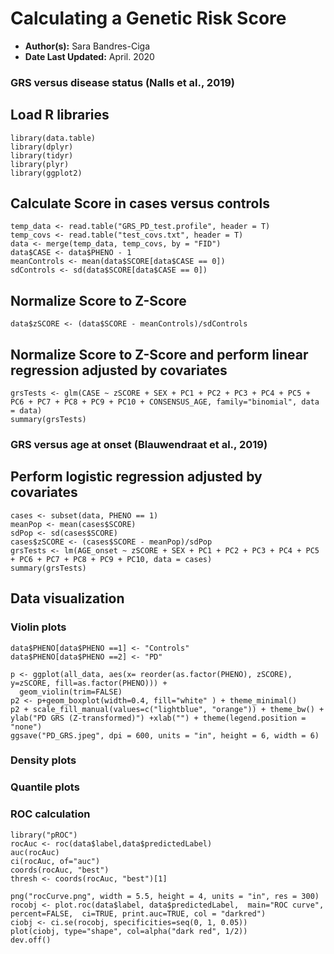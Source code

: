 # Calculating a Genetic Risk Score

- **Author(s):** Sara Bandres-Ciga
- **Date Last Updated:** April. 2020

### GRS versus disease status (Nalls et al., 2019)

## Load R libraries

```
library(data.table)
library(dplyr)
library(tidyr)
library(plyr)
library(ggplot2)
```

## Calculate Score in cases versus controls 

```
temp_data <- read.table("GRS_PD_test.profile", header = T) 
temp_covs <- read.table("test_covs.txt", header = T)
data <- merge(temp_data, temp_covs, by = "FID")
data$CASE <- data$PHENO - 1
meanControls <- mean(data$SCORE[data$CASE == 0])
sdControls <- sd(data$SCORE[data$CASE == 0])
```

## Normalize Score to Z-Score 

```
data$zSCORE <- (data$SCORE - meanControls)/sdControls
```

## Normalize Score to Z-Score and perform linear regression adjusted by covariates

```
grsTests <- glm(CASE ~ zSCORE + SEX + PC1 + PC2 + PC3 + PC4 + PC5 + PC6 + PC7 + PC8 + PC9 + PC10 + CONSENSUS_AGE, family="binomial", data = data)
summary(grsTests)
```

### GRS versus age at onset (Blauwendraat et al., 2019)

## Perform logistic regression adjusted by covariates

```
cases <- subset(data, PHENO == 1)
meanPop <- mean(cases$SCORE)
sdPop <- sd(cases$SCORE)
cases$zSCORE <- (cases$SCORE - meanPop)/sdPop
grsTests <- lm(AGE_onset ~ zSCORE + SEX + PC1 + PC2 + PC3 + PC4 + PC5 + PC6 + PC7 + PC8 + PC9 + PC10, data = cases)
summary(grsTests)
```

## Data visualization

### Violin plots

```
data$PHENO[data$PHENO ==1] <- "Controls"
data$PHENO[data$PHENO ==2] <- "PD"

p <- ggplot(all_data, aes(x= reorder(as.factor(PHENO), zSCORE), y=zSCORE, fill=as.factor(PHENO))) +
  geom_violin(trim=FALSE)
p2 <- p+geom_boxplot(width=0.4, fill="white" ) + theme_minimal()
p2 + scale_fill_manual(values=c("lightblue", "orange")) + theme_bw() + ylab("PD GRS (Z-transformed)") +xlab("") + theme(legend.position = "none")
ggsave("PD_GRS.jpeg", dpi = 600, units = "in", height = 6, width = 6)

```
### Density plots

### Quantile plots

### ROC calculation

```
library("pROC")
rocAuc <- roc(data$label,data$predictedLabel)
auc(rocAuc)
ci(rocAuc, of="auc")
coords(rocAuc, "best")
thresh <- coords(rocAuc, "best")[1]
```

```
png("rocCurve.png", width = 5.5, height = 4, units = "in", res = 300)
rocobj <- plot.roc(data$label, data$predictedLabel,  main="ROC curve", percent=FALSE,  ci=TRUE, print.auc=TRUE, col = "darkred")
ciobj <- ci.se(rocobj, specificities=seq(0, 1, 0.05))
plot(ciobj, type="shape", col=alpha("dark red", 1/2))
dev.off()
```
